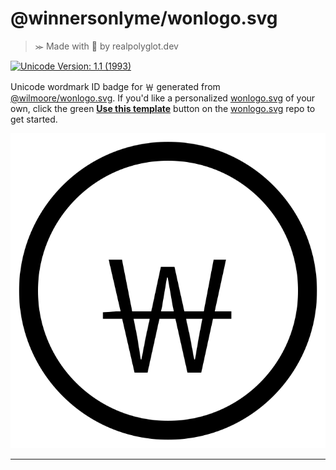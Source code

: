 # @winnersonlyme/wonlogo.svg
>⪼ Made with 💜 by realpolyglot.dev

[![Unicode Version: 1.1 (1993)](https://img.shields.io/badge/Unicode%20Version-1.1%20(1993)-blue)](https://www.unicode.org/versions/Unicode1.1.0/)

Unicode wordmark ID badge for ￦ generated from [@wilmoore/wonlogo.svg][wonlogo.svg]. 
If you'd like a personalized [wonlogo.svg][] of your own, click the green **[Use this template][]** button on the [wonlogo.svg][] repo to get started.

![](https://raw.githubusercontent.com/winnersonlyme/wonlogo.svg/main/index.svg)

---
[SVG]: https://www.w3.org/Graphics/SVG/
[Unicode]: https://unicode-table.com/en/FFE6/
[Use this template]: https://github.com/wilmoore/wonlogo.svg/generate
[wonlogo.svg]: https://github.com/wilmoore/wonlogo.svg
